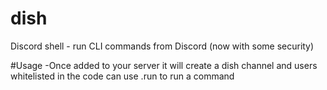 # dish
Discord shell - run CLI commands from Discord (now with some security)

#Usage
-Once added to your server it will create a dish channel and users whitelisted in the code can use .run <command> to run a command
